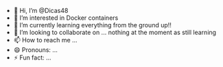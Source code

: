 - 👋 Hi, I’m @Dicas48
- 👀 I’m interested in Docker containers
- 🌱 I’m currently learning everything from the ground up!!
- 💞️ I’m looking to collaborate on ... nothing at the moment as still learning
- 📫 How to reach me ...
- 😄 Pronouns: ...
- ⚡ Fun fact: ... 

<!---
Dicas48/Dicas48 is a ✨ special ✨ repository because its `README.md` (this file) appears on your GitHub profile.
You can click the Preview link to take a look at your changes.
--->

